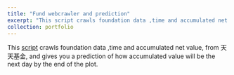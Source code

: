 ```yaml
---
title: "Fund webcrawler and prediction"
excerpt: "This script crawls foundation data ,time and accumulated net value, from 天天基金, and gives you a prediction of how accumulated value will be the next day by the end of the plot."
collection: portfolio
---
```


This [script](https://github.com/FukoH/webcrawler_fund) crawls foundation data ,time and accumulated net value, from 天天基金, and gives you a prediction of how accumulated value will be the next day by the end of the plot.
